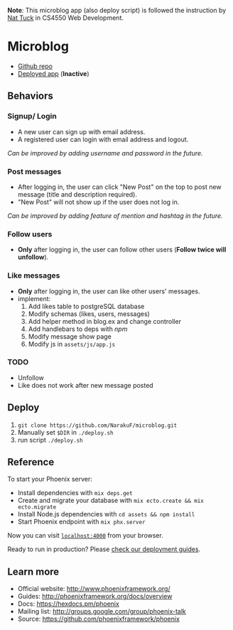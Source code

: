 **Note**: This microblog app (also deploy script) is followed the instruction by [Nat Tuck](https://github.com/NatTuck/nu_mart) in CS4550 Web Development.

# Microblog
* [Github repo](https://github.com/NarakuF/microblog.git)
* [Deployed app](http://microblog.guandongliu.com) (**Inactive**)

## Behaviors
### Signup/ Login
  * A new user can sign up with email address.
  * A registered user can login with email address and logout.

*Can be improved by adding username and password in the future.*

### Post messages
  * After logging in, the user can click "New Post" on the top to post new message (title and description required).
  * "New Post" will not show up if the user does not log in.

*Can be improved by adding feature of mention and hashtag in the future.*

### Follow users
  * **Only** after logging in, the user can follow other users (**Follow twice will unfollow**).

### Like messages
  * **Only** after logging in, the user can like other users' messages.
  * implement:
    1. Add likes table to postgreSQL database
    2. Modify schemas (likes, users, messages)
    3. Add helper method in blog.ex and change controller
    4. Add handlebars to deps with *npm*
    5. Modify message show page
    6. Modify js in `assets/js/app.js`

### TODO
* Unfollow
* Like does not work after new message posted

## Deploy
  1. `git clone https://github.com/NarakuF/microblog.git`
  2. Manually set `$DIR` in `./deploy.sh`
  3. run script `./deploy.sh` 

## Reference
To start your Phoenix server:

  * Install dependencies with `mix deps.get`
  * Create and migrate your database with `mix ecto.create && mix ecto.migrate`
  * Install Node.js dependencies with `cd assets && npm install`
  * Start Phoenix endpoint with `mix phx.server`

Now you can visit [`localhost:4000`](http://localhost:4000) from your browser.

Ready to run in production? Please [check our deployment guides](http://www.phoenixframework.org/docs/deployment).

## Learn more

  * Official website: http://www.phoenixframework.org/
  * Guides: http://phoenixframework.org/docs/overview
  * Docs: https://hexdocs.pm/phoenix
  * Mailing list: http://groups.google.com/group/phoenix-talk
  * Source: https://github.com/phoenixframework/phoenix
